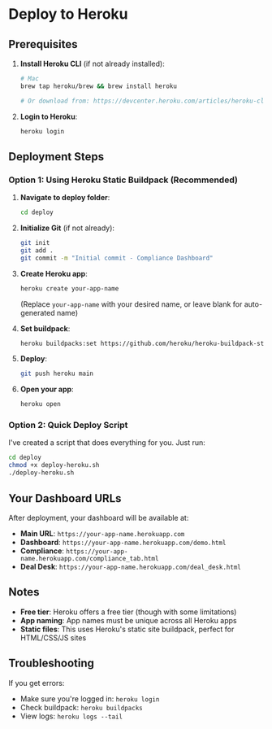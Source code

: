# Deploy to Heroku

## Prerequisites

1. **Install Heroku CLI** (if not already installed):
   ```bash
   # Mac
   brew tap heroku/brew && brew install heroku
   
   # Or download from: https://devcenter.heroku.com/articles/heroku-cli
   ```

2. **Login to Heroku**:
   ```bash
   heroku login
   ```

## Deployment Steps

### Option 1: Using Heroku Static Buildpack (Recommended)

1. **Navigate to deploy folder**:
   ```bash
   cd deploy
   ```

2. **Initialize Git** (if not already):
   ```bash
   git init
   git add .
   git commit -m "Initial commit - Compliance Dashboard"
   ```

3. **Create Heroku app**:
   ```bash
   heroku create your-app-name
   ```
   (Replace `your-app-name` with your desired name, or leave blank for auto-generated name)

4. **Set buildpack**:
   ```bash
   heroku buildpacks:set https://github.com/heroku/heroku-buildpack-static
   ```

5. **Deploy**:
   ```bash
   git push heroku main
   ```

6. **Open your app**:
   ```bash
   heroku open
   ```

### Option 2: Quick Deploy Script

I've created a script that does everything for you. Just run:

```bash
cd deploy
chmod +x deploy-heroku.sh
./deploy-heroku.sh
```

## Your Dashboard URLs

After deployment, your dashboard will be available at:

- **Main URL**: `https://your-app-name.herokuapp.com`
- **Dashboard**: `https://your-app-name.herokuapp.com/demo.html`
- **Compliance**: `https://your-app-name.herokuapp.com/compliance_tab.html`
- **Deal Desk**: `https://your-app-name.herokuapp.com/deal_desk.html`

## Notes

- **Free tier**: Heroku offers a free tier (though with some limitations)
- **App naming**: App names must be unique across all Heroku apps
- **Static files**: This uses Heroku's static site buildpack, perfect for HTML/CSS/JS sites

## Troubleshooting

If you get errors:
- Make sure you're logged in: `heroku login`
- Check buildpack: `heroku buildpacks`
- View logs: `heroku logs --tail`


